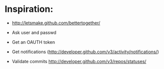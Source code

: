 # Inspiration:
* http://letsmake.github.com/bettertogether/

* Ask user and passwd
* Get an OAUTH token
* Get notifications (http://developer.github.com/v3/activity/notifications/)
* Validate commits http://developer.github.com/v3/repos/statuses/
